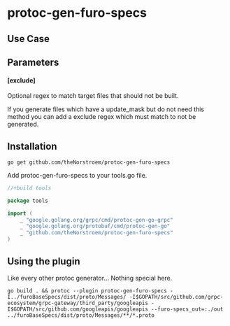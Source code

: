 # protoc-gen-furo-specs


## Use Case


## Parameters
#### [exclude] 
Optional regex to match target files that should not be built.

If you generate files which have a update_mask but do not need this method you can add a exclude regex which must 
match to not be generated. 

## Installation

``` 
go get github.com/theNorstroem/protoc-gen-furo-specs
```

Add protoc-gen-furo-specs to your tools.go file.

```go
//+build tools

package tools

import (
	_ "google.golang.org/grpc/cmd/protoc-gen-go-grpc"
	_ "google.golang.org/protobuf/cmd/protoc-gen-go"
	_ "github.com/theNorstroem/protoc-gen-furo-specs"
)

```

## Using the plugin
Like every other protoc generator... Nothing special here.
```
go build . && protoc --plugin protoc-gen-furo-specs -I../furoBaseSpecs/dist/proto/Messages/ -I$GOPATH/src/github.com/grpc-ecosystem/grpc-gateway/third_party/googleapis -I$GOPATH/src/github.com/googleapis/googleapis --furo-specs_out=:./out ../furoBaseSpecs/dist/proto/Messages/**/*.proto

```

